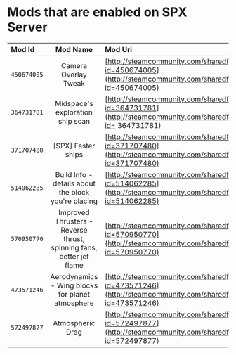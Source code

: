 Mods that are enabled on SPX Server
===================================

Mod Id| Mod Name | Mod Uri
:------|:----------:|:--------
`450674005`|Camera Overlay Tweak|[http://steamcommunity.com/sharedfiles/filedetails/?id=450674005](http://steamcommunity.com/sharedfiles/filedetails/?id=450674005)
`364731781`|Midspace's exploration ship scan|[http://steamcommunity.com/sharedfiles/filedetails/?id=364731781](http://steamcommunity.com/sharedfiles/filedetails/?id= 364731781)
`371707480`|[SPX] Faster ships|[http://steamcommunity.com/sharedfiles/filedetails/?id=371707480](http://steamcommunity.com/sharedfiles/filedetails/?id=371707480)
`514062285`|Build Info - details about the block you're placing|[http://steamcommunity.com/sharedfiles/filedetails/?id=514062285](http://steamcommunity.com/sharedfiles/filedetails/?id=514062285)
`570950770`|Improved Thrusters - Reverse thrust, spinning fans, better jet flame|[http://steamcommunity.com/sharedfiles/filedetails/?id=570950770](http://steamcommunity.com/sharedfiles/filedetails/?id=570950770)
`473571246`|Aerodynamics - Wing blocks for planet atmosphere|[http://steamcommunity.com/sharedfiles/filedetails/?id=473571246](http://steamcommunity.com/sharedfiles/filedetails/?id=473571246)
`572497877`|Atmospheric Drag|[http://steamcommunity.com/sharedfiles/filedetails/?id=572497877](http://steamcommunity.com/sharedfiles/filedetails/?id=572497877)
